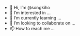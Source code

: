 - 👋 Hi, I’m @songkiho
- 👀 I’m interested in ...
- 🌱 I’m currently learning ...
- 💞️ I’m looking to collaborate on ...
- 📫 How to reach me ...

<!---
songkiho/songkiho is a ✨ special ✨ repository because its `README.md` (this file) appears on your GitHub profile.
You can click the Preview link to take a look at your changes.
--->
